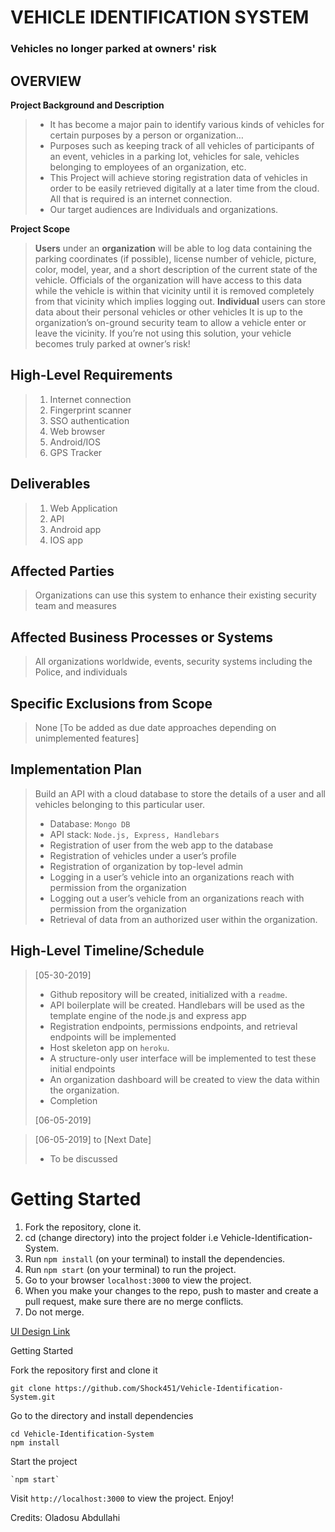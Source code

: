 # VEHICLE IDENTIFICATION SYSTEM
### Vehicles no longer parked at owners' risk

## OVERVIEW
**Project Background and Description**  
 
>    * It has become a major pain to identify various kinds of vehicles for certain purposes by a person or organization…
>    * Purposes such as keeping track of all vehicles of participants of an event, vehicles in a parking lot, vehicles for sale, vehicles belonging to employees of an organization, etc.
>    * This Project will achieve storing registration data of vehicles in order to be easily retrieved digitally at a later time from the cloud. All that is required is an internet connection. 
>    * Our target audiences are Individuals and organizations.  

**Project Scope**  

>**Users** under an **organization** will be able to log data containing the parking coordinates (if possible), license number of vehicle, picture, color, model, year, and a short description of the current state of the vehicle. 
Officials of the organization will have access to this data while the vehicle is within that vicinity until it is removed completely from that vicinity which implies logging out.
**Individual** users can store data about their personal vehicles or other vehicles
It is up to the organization’s on-ground security team to allow a vehicle enter or leave the vicinity. If you’re not using this solution, your vehicle becomes truly parked at owner’s risk!

## High-Level Requirements
> 1. Internet connection
> 2. Fingerprint scanner
> 3. SSO authentication
> 4. Web browser
> 5. Android/IOS
> 6. GPS Tracker

## Deliverables
> 1. Web Application
> 2. API
> 3. Android app
> 4. IOS app

## Affected Parties
>Organizations can use this system to enhance their existing security team and measures

## Affected Business Processes or Systems
>All organizations worldwide, events, security systems including the Police, and individuals

## Specific Exclusions from Scope
>None [To be added as due date approaches depending on unimplemented features]

## Implementation Plan
>Build an API with a cloud database to store the details of a user and all vehicles belonging to this particular user.
> * Database: `Mongo DB`
> * API stack: `Node.js, Express, Handlebars`
> * Registration of user from the web app to the database
> * Registration of vehicles under a user’s profile
> * Registration of organization by top-level admin
> * Logging in a user’s vehicle into an organizations reach with permission from the organization
> * Logging out a user’s vehicle from an organizations reach with permission from the organization
> * Retrieval of data from an authorized user within the organization.

## High-Level Timeline/Schedule
> [05-30-2019]
>
> * Github repository will be created, initialized with a `readme`. 
> * API boilerplate will be created. Handlebars will be used as the template engine of  the node.js and express app
> * Registration endpoints, permissions endpoints, and retrieval endpoints will be implemented
> * Host skeleton app on `heroku`.
> * A structure-only user interface will be implemented to test these initial endpoints
> * An organization dashboard will be created to view the data within the organization. 
> * Completion  
> 
> [06-05-2019]  

> [06-05-2019] to [Next Date]
> * To be discussed


# Getting Started
1. Fork the repository, clone it.
2. cd (change directory) into the project folder i.e Vehicle-Identification-System.
3. Run `npm install` (on your terminal) to install the dependencies.
4. Run `npm start` (on your terminal) to run the project.
5. Go to your browser `localhost:3000` to view the project.
6. When you make your changes to the repo, push to master and create a pull request, make sure there are no merge conflicts.
7. Do not merge.
 
[UI Design Link](https://www.figma.com/file/Mg3op5z77ORvPZzUM8vA219B/Vehicle-Identification-System?node-id=0%3A1)

 Getting Started

Fork the repository first and clone it
```
git clone https://github.com/Shock451/Vehicle-Identification-System.git
```

Go to the directory and install dependencies
```
cd Vehicle-Identification-System
npm install
```

Start the project
```
`npm start`
```
Visit `http://localhost:3000` to view the project. Enjoy!


Credits: Oladosu Abdullahi